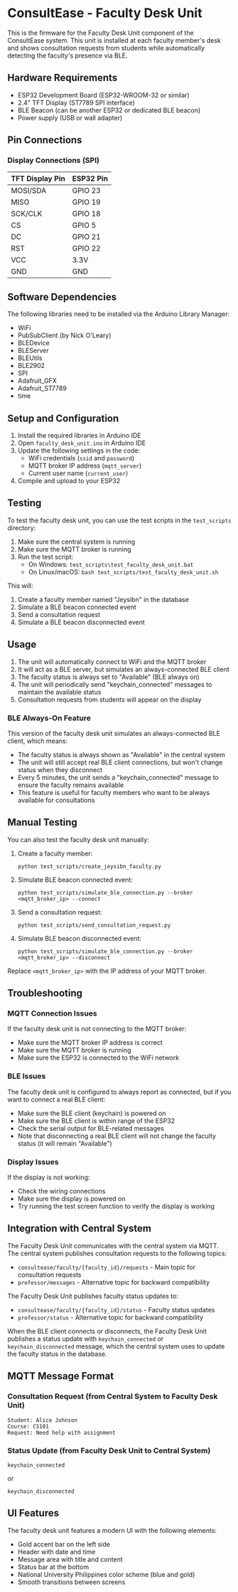 # ConsultEase - Faculty Desk Unit

This is the firmware for the Faculty Desk Unit component of the ConsultEase system. This unit is installed at each faculty member's desk and shows consultation requests from students while automatically detecting the faculty's presence via BLE.

## Hardware Requirements

- ESP32 Development Board (ESP32-WROOM-32 or similar)
- 2.4" TFT Display (ST7789 SPI interface)
- BLE Beacon (can be another ESP32 or dedicated BLE beacon)
- Power supply (USB or wall adapter)

## Pin Connections

### Display Connections (SPI)
| TFT Display Pin | ESP32 Pin |
|-----------------|-----------|
| MOSI/SDA        | GPIO 23   |
| MISO            | GPIO 19   |
| SCK/CLK         | GPIO 18   |
| CS              | GPIO 5    |
| DC              | GPIO 21   |
| RST             | GPIO 22   |
| VCC             | 3.3V      |
| GND             | GND       |

## Software Dependencies

The following libraries need to be installed via the Arduino Library Manager:

- WiFi
- PubSubClient (by Nick O'Leary)
- BLEDevice
- BLEServer
- BLEUtils
- BLE2902
- SPI
- Adafruit_GFX
- Adafruit_ST7789
- time

## Setup and Configuration

1. Install the required libraries in Arduino IDE
2. Open `faculty_desk_unit.ino` in Arduino IDE
3. Update the following settings in the code:
   - WiFi credentials (`ssid` and `password`)
   - MQTT broker IP address (`mqtt_server`)
   - Current user name (`current_user`)
4. Compile and upload to your ESP32

## Testing

To test the faculty desk unit, you can use the test scripts in the `test_scripts` directory:

1. Make sure the central system is running
2. Make sure the MQTT broker is running
3. Run the test script:
   - On Windows: `test_scripts\test_faculty_desk_unit.bat`
   - On Linux/macOS: `bash test_scripts/test_faculty_desk_unit.sh`

This will:
1. Create a faculty member named "Jeysibn" in the database
2. Simulate a BLE beacon connected event
3. Send a consultation request
4. Simulate a BLE beacon disconnected event

## Usage

1. The unit will automatically connect to WiFi and the MQTT broker
2. It will act as a BLE server, but simulates an always-connected BLE client
3. The faculty status is always set to "Available" (BLE always on)
4. The unit will periodically send "keychain_connected" messages to maintain the available status
5. Consultation requests from students will appear on the display

### BLE Always-On Feature

This version of the faculty desk unit simulates an always-connected BLE client, which means:
- The faculty status is always shown as "Available" in the central system
- The unit will still accept real BLE client connections, but won't change status when they disconnect
- Every 5 minutes, the unit sends a "keychain_connected" message to ensure the faculty remains available
- This feature is useful for faculty members who want to be always available for consultations

## Manual Testing

You can also test the faculty desk unit manually:

1. Create a faculty member:
   ```
   python test_scripts/create_jeysibn_faculty.py
   ```

2. Simulate BLE beacon connected event:
   ```
   python test_scripts/simulate_ble_connection.py --broker <mqtt_broker_ip> --connect
   ```

3. Send a consultation request:
   ```
   python test_scripts/send_consultation_request.py
   ```

4. Simulate BLE beacon disconnected event:
   ```
   python test_scripts/simulate_ble_connection.py --broker <mqtt_broker_ip> --disconnect
   ```

Replace `<mqtt_broker_ip>` with the IP address of your MQTT broker.

## Troubleshooting

### MQTT Connection Issues

If the faculty desk unit is not connecting to the MQTT broker:
- Make sure the MQTT broker IP address is correct
- Make sure the MQTT broker is running
- Make sure the ESP32 is connected to the WiFi network

### BLE Issues

The faculty desk unit is configured to always report as connected, but if you want to connect a real BLE client:
- Make sure the BLE client (keychain) is powered on
- Make sure the BLE client is within range of the ESP32
- Check the serial output for BLE-related messages
- Note that disconnecting a real BLE client will not change the faculty status (it will remain "Available")

### Display Issues

If the display is not working:
- Check the wiring connections
- Make sure the display is powered on
- Try running the test screen function to verify the display is working

## Integration with Central System

The Faculty Desk Unit communicates with the central system via MQTT. The central system publishes consultation requests to the following topics:

- `consultease/faculty/{faculty_id}/requests` - Main topic for consultation requests
- `professor/messages` - Alternative topic for backward compatibility

The Faculty Desk Unit publishes faculty status updates to:

- `consultease/faculty/{faculty_id}/status` - Faculty status updates
- `professor/status` - Alternative topic for backward compatibility

When the BLE client connects or disconnects, the Faculty Desk Unit publishes a status update with `keychain_connected` or `keychain_disconnected` message, which the central system uses to update the faculty status in the database.

## MQTT Message Format

### Consultation Request (from Central System to Faculty Desk Unit)
```
Student: Alice Johnson
Course: CS101
Request: Need help with assignment
```

### Status Update (from Faculty Desk Unit to Central System)
```
keychain_connected
```

or

```
keychain_disconnected
```

## UI Features

The faculty desk unit features a modern UI with the following elements:

- Gold accent bar on the left side
- Header with date and time
- Message area with title and content
- Status bar at the bottom
- National University Philippines color scheme (blue and gold)
- Smooth transitions between screens